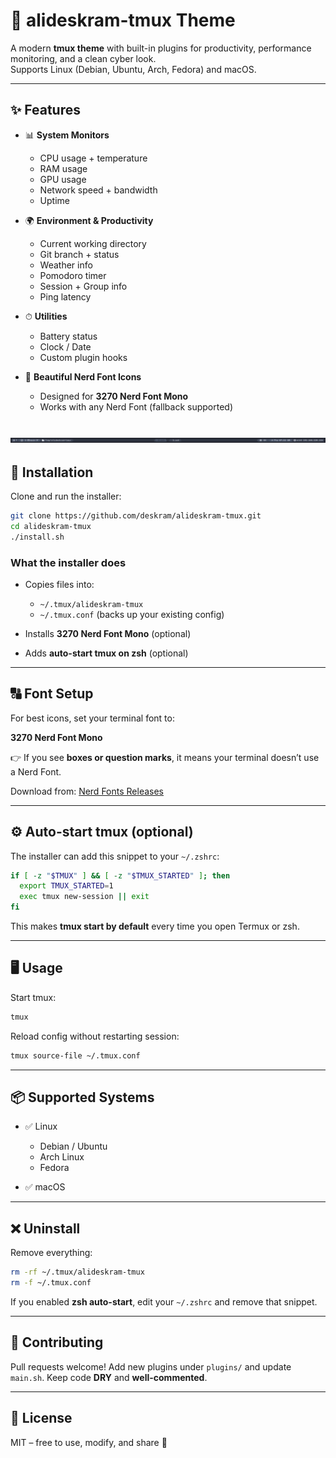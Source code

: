 # 🎨 alideskram-tmux Theme

A modern **tmux theme** with built-in plugins for productivity, performance monitoring, and a clean cyber look.  
Supports Linux (Debian, Ubuntu, Arch, Fedora) and macOS.

---

## ✨ Features

- 📊 **System Monitors**
  - CPU usage + temperature
  - RAM usage
  - GPU usage
  - Network speed + bandwidth
  - Uptime

- 🌍 **Environment & Productivity**
  - Current working directory
  - Git branch + status
  - Weather info
  - Pomodoro timer
  - Session + Group info
  - Ping latency

- ⏱ **Utilities**
  - Battery status
  - Clock / Date
  - Custom plugin hooks

- 🎨 **Beautiful Nerd Font Icons**
  - Designed for **3270 Nerd Font Mono**
  - Works with any Nerd Font (fallback supported)

![Screenshot](assets/image/screenshot.png)
---

## 🚀 Installation

Clone and run the installer:

```bash
git clone https://github.com/deskram/alideskram-tmux.git
cd alideskram-tmux
./install.sh
````

### What the installer does

* Copies files into:

  * `~/.tmux/alideskram-tmux`
  * `~/.tmux.conf` (backs up your existing config)
* Installs **3270 Nerd Font Mono** (optional)
* Adds **auto-start tmux on zsh** (optional)

---

## 🔠 Font Setup

For best icons, set your terminal font to:

**3270 Nerd Font Mono**

👉 If you see **boxes or question marks**, it means your terminal doesn’t use a Nerd Font.

Download from: [Nerd Fonts Releases](https://github.com/ryanoasis/nerd-fonts/releases)

---

## ⚙️ Auto-start tmux (optional)

The installer can add this snippet to your `~/.zshrc`:

```bash
if [ -z "$TMUX" ] && [ -z "$TMUX_STARTED" ]; then
  export TMUX_STARTED=1
  exec tmux new-session || exit
fi
```

This makes **tmux start by default** every time you open Termux or zsh.

---

## 🖥️ Usage

Start tmux:

```bash
tmux
```

Reload config without restarting session:

```bash
tmux source-file ~/.tmux.conf
```

---

## 📦 Supported Systems

* ✅ Linux

  * Debian / Ubuntu
  * Arch Linux
  * Fedora
* ✅ macOS

---

## ❌ Uninstall

Remove everything:

```bash
rm -rf ~/.tmux/alideskram-tmux
rm -f ~/.tmux.conf
```

If you enabled **zsh auto-start**, edit your `~/.zshrc` and remove that snippet.

---


## 🤝 Contributing

Pull requests welcome! Add new plugins under `plugins/` and update `main.sh`.
Keep code **DRY** and **well-commented**.

---

## 📜 License

MIT – free to use, modify, and share 🚀
